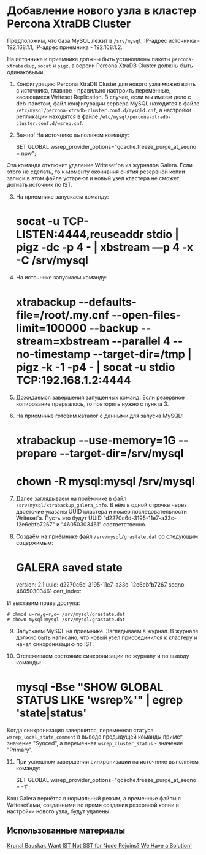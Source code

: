 Добавление нового узла в кластер Percona XtraDB Cluster
=======================================================

Предположим, что база MySQL лежит в `/srv/mysql`, IP-адрес источника - 192.168.1.1, IP-адрес приемника - 192.168.1.2.

На источнике и приемнике должны быть установлены пакеты `percona-xtrabackup`, `socat` и `pigz`, а версии Percona XtraDB Cluster должны быть одинаковыми.

1. Конфигурацию Percona XtraDB Cluster для нового узла можно взять с источника, главное - правильно настроить переменные, касающиеся Writeset Replication. В случае, если мы имеем дело с deb-пакетом, файл конфигурации сервера MySQL находится в файле `/etc/mysql/percona-xtradb-cluster.conf.d/mysqld.cnf`, а настройки репликации находятся в файле `/etc/mysql/percona-xtradb-cluster.conf.d/wsrep.cnf`.

2. Важно! На источнике выполняем команду:

    SET GLOBAL wsrep_provider_options="gcache.freeze_purge_at_seqno = now";

Эта команда отключит удаление Writeset'ов из журналов Galera. Если этого не сделать, то к моменту окончания снятия резервной копии записи в этом файле устареют и новый узел кластера не сможет догнать источник по IST.

3. На приемнике запускаем команду:

    # socat -u TCP-LISTEN:4444,reuseaddr stdio | pigz -dc -p 4 - | xbstream —p 4 -x -C /srv/mysql

4. На источнике запускаем команду:

    # xtrabackup --defaults-file=/root/.my.cnf --open-files-limit=100000 --backup --stream=xbstream --parallel 4 --no-timestamp --target-dir=/tmp | pigz -k -1 -p4 - | socat -u stdio TCP:192.168.1.2:4444

5. Дожидаемся завершения запущенных команд. Если резервное копирование прервалось, то повторять нужно с пункта 3.

6. На приемнике готовим каталог с данными для запуска MySQL:

    # xtrabackup --use-memory=1G --prepare --target-dir=/srv/mysql
    # chown -R mysql:mysql /srv/mysql

7. Далее заглядываем на приёмнике в файл `/srv/mysql/xtrabackup_galera_info`. В нём в одной строчке через двоеточие указаны UUID кластера и номер последовательности Writeset'а. Пусть это будут UUID "d2270c6d-3195-11e7-a33c-12e6ebfb7267" и "46050303461" соответственно.

8. Создаём на приёмнике файл `/srv/mysql/grastate.dat` со следующим содержимым:

    # GALERA saved state
    version: 2.1
    uuid:    d2270c6d-3195-11e7-a33c-12e6ebfb7267
    seqno:   46050303461
    cert_index:

И выставим права доступа:

    # chmod u=rw,g=r,o= /srv/mysql/grastate.dat
    # chown mysql:mysql /srv/mysql/grastate.dat

9. Запускаем MySQL на приемнике. Заглядываем в журнал. В журнале должно быть написано, что новый узел присоединился к кластеру и начал синхронизацию по IST.

10. Отслеживаем состояние синхронизации по журналу и по выводу команды:

    # mysql -Bse "SHOW GLOBAL STATUS LIKE 'wsrep%'" | egrep 'state|status'

Когда синхронизация завершится, переменная статуса `wsrep_local_state_comment` в выводе предыдущей команды примет значение "Synced", а переменная `wsrep_cluster_status` - значение "Primary".

11. При успешном завершении синхронизации на источнике выполняем команду:

    SET GLOBAL wsrep_provider_options="gcache.freeze_purge_at_seqno = -1";

Кэш Galera вернётся в нормальный режим, а временные файлы с Writeset'ами, созданными во время создания резервной копии и настройки нового узла, будут удалены.

Использованные материалы
------------------------

[Krunal Bauskar. Want IST Not SST for Node Rejoins? We Have a Solution!](https://www.percona.com/blog/2018/02/13/no-sst-node-rejoins/)
